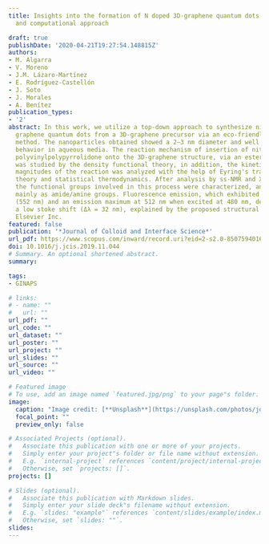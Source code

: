 ```yaml
---
title: Insights into the formation of N doped 3D-graphene quantum dots. Spectroscopic
  and computational approach

draft: true
publishDate: '2020-04-21T19:27:54.148815Z'
authors:
- M. Algarra
- V. Moreno
- J.M. Lázaro-Martínez
- E. Rodríguez-Castellón
- J. Soto
- J. Morales
- A. Benítez
publication_types:
- '2'
abstract: In this work, we utilize a top-down approach to synthesize nitrogen doped
  graphene quantum dots from a 3D-graphene precursor via an eco-friendly hydrothermal
  method. The nanoparticles obtained showed a 2–3 nm diameter and well dispersion
  behavior in aqueous media. The reaction mechanism of insertion of nitrogen from
  polyvinylpolypyrrolidone onto the 3D-graphene structure, via an esterification reaction,
  was studied by the density functional theory, in addition, the kinetic and thermodynamic
  magnitudes of the reaction was analyzed with the help of Eyring's transition state
  theory and statistical thermodynamics. After analysis by ss-NMR and XPS spectroscopies,
  the functional groups involved in this process were characterized, and N was found
  mainly as amide/amine groups. Fluorescence emission, which exhibited a red shift
  (552 nm) and an emission maximum at 512 nm when excited at 480 nm, demonstrated
  a low stoke shift (Δλ = 32 nm), explained by the proposed structural model. © 2019
  Elsevier Inc.
featured: false
publication: '*Journal of Colloid and Interface Science*'
url_pdf: https://www.scopus.com/inward/record.uri?eid=2-s2.0-85075940160&doi=10.1016%2fj.jcis.2019.11.044&partnerID=40&md5=e37c464d66da11e0b2e0fc3c529d5e5c
doi: 10.1016/j.jcis.2019.11.044
# Summary. An optional shortened abstract.
summary: 

tags:
- GINAPS

# links:
# - name: ""
#   url: ""
url_pdf: ""
url_code: ""
url_dataset: ""
url_poster: ""
url_project: ""
url_slides: ""
url_source: ""
url_video: ""

# Featured image
# To use, add an image named `featured.jpg/png` to your page"s folder. 
image:
  caption: "Image credit: [**Unsplash**](https://unsplash.com/photos/jdD8gXaTZsc)"
  focal_point: ""
  preview_only: false

# Associated Projects (optional).
#   Associate this publication with one or more of your projects.
#   Simply enter your project"s folder or file name without extension.
#   E.g. `internal-project` references `content/project/internal-project/index.md`.
#   Otherwise, set `projects: []`.
projects: []

# Slides (optional).
#   Associate this publication with Markdown slides.
#   Simply enter your slide deck"s filename without extension.
#   E.g. `slides: "example"` references `content/slides/example/index.md`.
#   Otherwise, set `slides: ""`.
slides:
---
```



